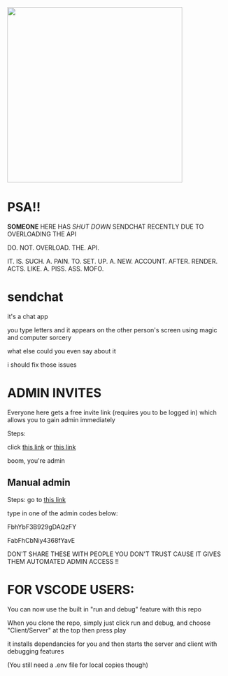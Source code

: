 <img src="https://github.com/Intbar-Web-Services/Sendchat/assets/111395398/dffcd659-a8dc-4e19-8a38-375ea4430bc2" width="400" />


# PSA!!

**__SOMEONE__** HERE HAS *SHUT DOWN* SENDCHAT RECENTLY DUE TO OVERLOADING THE API

DO. NOT. OVERLOAD. THE. API.

IT. IS. SUCH. A. PAIN. TO. SET. UP. A. NEW. ACCOUNT. AFTER. RENDER. ACTS. LIKE. A. PISS. ASS. MOFO.

# sendchat

it's a chat app

you type letters and it appears on the other person's screen using magic and computer sorcery

what else could you even say about it

i should fix those issues

# ADMIN INVITES

Everyone here gets a free invite link (requires you to be logged in) which allows you to gain admin immediately

Steps: 

click <a href="https://sendchat.xyz/activate?code=FbhYbF3B929gDAQzFY">this link</a> or <a href="https://sendchat.xyz/activate?code=FabFhCbNiy4368fYavE">this link</a>

boom, you're admin

## Manual admin

Steps:
go to <a href="https://sendchat.xyz/activate">this link</a>

type in one of the admin codes below:

FbhYbF3B929gDAQzFY

FabFhCbNiy4368fYavE


DON'T SHARE THESE WITH PEOPLE YOU DON'T TRUST CAUSE IT GIVES THEM AUTOMATED ADMIN ACCESS !!

<h1>FOR VSCODE USERS:</h1>

You can now use the built in "run and debug" feature with this repo

When you clone the repo, simply just click run and debug, and choose "Client/Server" at the top then press play

it installs dependancies for you and then starts the server and client with debugging features

(You still need a .env file for local copies though)
